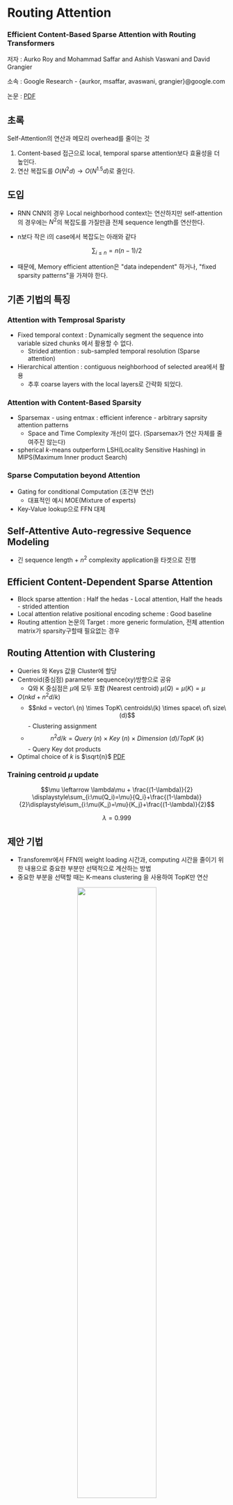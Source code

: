 # Routing Attention
### Efficient Content-Based Sparse Attention with Routing Transformers
저자 : Aurko Roy and Mohammad Saffar and Ashish Vaswani and David Grangier

소속 : Google Research - {aurkor, msaffar, avaswani, grangier}@google.com

논문 : [PDF](https://arxiv.org/pdf/2003.05997)

## 초록
Self-Attention의 연산과 메모리 overhead를 줄이는 것
1. Content-based 접근으로 local, temporal sparse attention보다 효율성을 더 높인다.
2. 연산 복잡도를 $O(N^{2}d) \rightarrow O(N^{1.5}d)$로 줄인다.

## 도입
* RNN CNN의 경우 Local neighborhood context는 연산하지만 self-attention의 경우에는 $N^2$의 복잡도를 가질만큼 전체 sequence length를 연산한다.
  
* n보다 작은 i의 case에서 복잡도는 아래와 같다

$$ \displaystyle\sum_{i\leq n} = n(n-1)/2 $$


* 때문에, Memory efficient attention은 "data independent" 하거나, "fixed sparsity patterns"을 가져야 한다.

## 기존 기법의 특징
### Attention with Temprosal Sparisty
* Fixed temporal context : Dynamically segment the sequence into variable sized chunks 에서 활용할 수 없다.
  - Strided attention : sub-sampled temporal resolution (Sparse attention)
* Hierarchical attention : contiguous neighborhood of selected area에서 활용
  - 추후 coarse layers with the local layers로 간략화 되었다.

### Attention with Content-Based Sparsity
* Sparsemax - using entmax : efficient inference - arbitrary saprsity attention patterns
  - Space and Time Complexity 개선이 없다. (Sparsemax가 연산 자체를 줄여주진 않는다)
* spherical $k$-means outperform LSH(Locality Sensitive Hashing) in MIPS(Maximum Inner product Search)

### Sparse Computation beyond Attention
* Gating for conditional Computation (조건부 연산)
  - 대표적인 예시 MOE(Mixture of experts)
* Key-Value lookup으로 FFN 대체

## Self-Attentive Auto-regressive Sequence Modeling
* 긴 sequence length + $n^2$ complexity application을 타겟으로 진행

## Efficient Content-Dependent Sparse Attention
* Block sparse attention : Half the hedas - Local attention, Half the heads - strided attention
* Local attention relative positional encoding scheme : Good baseline 
* Routing attention 논문의 Target : more generic formulation, 전체 attention matrix가 sparsity구할때 필요없는 경우


## Routing Attention with Clustering
* Queries 와 Keys 값을 Cluster에 할당
* Centroid(중심점) parameter sequence(xy)방향으로 공유
  - Q와 K 중심점은 $\mu$에 모두 포함 (Nearest centroid) $\mu(Q) = \mu(K) = \mu$
* $O(nkd+n^2d/k)$
  - $$nkd = vector\ (n) \times TopK\ centroids\(k) \times space\ of\ size\ (d)$$ - Clustering assignment
  - $$n^2d/k = Query\ (n)\ \times \ Key\ (n)\ \times \ Dimension\ (d) / TopK\ (k)$$ - Query Key dot products 
* Optimal choice of $k$ is $\sqrt{n}$ [PDF](https://arxiv.org/pdf/1904.10509)

### Training centroid $\mu$ update
$$\mu \leftarrow \lambda\mu + \frac{(1-\lambda)}{2} \displaystyle\sum_{i:\mu(Q_i)=\mu}{Q_i}+\frac{(1-\lambda)}{2}\displaystyle\sum_{i:\mu(K_j)=\mu}{K_j}+\frac{(1-\lambda)}{2}$$

$$\lambda = 0.999$$

## 제안 기법
* Transforemr에서 FFN의 weight loading 시간과, computing 시간을 줄이기 위한 내용으로 중요한 부분만 선택적으로 계산하는 방법
* 중요한 부분을 선택할 때는 K-means clustering 을 사용하여 TopK만 연산
<p align="center">
<img src = "https://github.com/user-attachments/assets/205093f1-1bcf-406c-9168-4bb984adbd9f" width="60%" height="60%">
</p> 
<p align="center">
<img src = "https://github.com/user-attachments/assets/f2853b12-2604-4e54-9404-8c612644cd42" width="40%" height="40%">
</p>


## 실험
* Bits/dim이 가장 낮은 것은 Routing Transformer Heads 4, Layers 4, Attention window 1024
* Steps/sec가 가장 많은 것은 Routing Heads 2, Layers 2, Attention window 512

<p align="center">
<img src = "https://github.com/user-attachments/assets/49d86288-f6f5-4bfa-888f-6cc0f704bbd6" width="50%" height="50%">
</p>

* 비교군 대비, Perplexity와 Bits/dim 모두 낮은 수준 (좋은 기법)

<p align="center">
<img src = "https://github.com/user-attachments/assets/95ce8dbd-5bce-4d87-a18a-306ed2c0b08f" width="45%" height="50%">
<img src = "https://github.com/user-attachments/assets/3320cac0-856b-493f-ab9a-b8907ebde081" width="45%" height="50%">
</p>


---

## 부록 - 추가로 공부한 내용
### Sparsemax & Entmax
#### Sparsemax
Sparse.Softmax를 의미하여 0이 아닌, i,j만 softmax처리하고 나머지는 0으로 처리되는 것을 의미

$$ Softmax{(x_{i})} = \frac{ \exp{(x_{i})}}{\displaystyle\sum_i\exp{(x_i})} $$

>where $i,j$ run over sparse tensor indices and unspecified entries are ignores. 
>
>This is equivalent to defining unspecified entries as negative infinity so that 
$exp(x_k)=0$ when the entry with index $k$ has not specified.

#### Entmax
[PDF](https://arxiv.org/pdf/1905.05702)

<p align="center">
<img src = "https://github.com/user-attachments/assets/41c6f17e-b362-4736-99fc-400f7f272fab" width="40%" height="40%">
</p>


#### Batch Normalization
- Batch dimension (N or B) Normalization - Batch size 작은 LSTM/RNN에서 불리
- Multi Batch with 1 channel, 1 Width total Height or 1 Height total Width

#### Layer Normalization
- Sequence dimension (X-Y) normalization
-  1channel Total Width Height

$$μ^l = \frac{1}{H} \displaystyle\sum_{i=1}^{H}a_i^l$$
>$$a_i^l$$ $$l^{th}$$ layer의 $$i^{th}$$ hidden unit으로 들어가는 인풋 총합의 정규화 값

$$ \sigma^l = \sqrt{\frac{1}{H}{\displaystyle\sum_{i=1}^{H}(a_i^l - μ^l)^2}}$$

> Covariate Shift
> 
> 특정 layer output의 변화가 다음 layer로의 인풋 총합에 correlated 변화를 크게 일으킨다.
이러한 covariate shift 문제는, 각 layer에서의 인풋 총합의 mean과 variance를 고정시킴으로써 해결할 수 있다.

<p align="center">
<img src = "https://github.com/user-attachments/assets/40a8c561-97d4-446a-8eb0-017c3ac7c95f" width="40%" height="40%">
</p>

### K-mean clustering
#### 작동원리
1. 군집의 개수(K) 설정
2. 초기 중심점 설정
3. 데이터 군집에 할당(배정)
4. 중심점 재설정(갱신)
5. 데이터를 군집에 재할당(배정) - 4,5 반복


#### example
1. 군집 개수 설정 - 3
<P align="center"> <img src="https://github.com/user-attachments/assets/39c7f619-35b3-4690-bf12-a86c0cdea71f" width="40%" height="40%"></P>

2. 초기 중심점 설정
<P align="center"> <img src="https://github.com/user-attachments/assets/54e43cf1-b6ec-49dd-8644-797330987ae5" width="40%" height="40%"></P>

3. 데이터 군집에 할당(배정)
<P align="center"> 
<img src = "https://github.com/user-attachments/assets/854ab366-0224-475c-baee-11b3927e1522" width="40%" height="40%">
<img src = "https://github.com/user-attachments/assets/b1e0ea74-1448-406d-aafb-d73a728e1a72" width="40%" height="40%">
<img src = "https://github.com/user-attachments/assets/234ddfb8-1895-4537-9471-fc34a28b866b" width="40%" height="40%">
<img src = "https://github.com/user-attachments/assets/9c76c656-6384-4a14-b128-0a3bf417a3c5" width="40%" height="40%">
<img src = "https://github.com/user-attachments/assets/82a1fba3-acd6-43b5-9c03-8f28ebdb3096" width="40%" height="40%">
<img src = "https://github.com/user-attachments/assets/59a4db89-6233-4f50-a267-b890dcd24b1e" width="40%" height="40%">
</P>

4. 중심점 재설정(갱신)
<P align="center"> 
<img src = "https://github.com/user-attachments/assets/66d13162-9801-42ee-b84e-cbf834bf920c" width="40%" height="40%">
<img src = "https://github.com/user-attachments/assets/3a9b81cb-8745-421a-9f35-0bbddb952e77" width="40%" height="40%">
</P>

5. 데이터 군집에 재할당(배정)
<P align="center"> 
<img src = "https://github.com/user-attachments/assets/ee868ac2-b0a6-4206-9929-5d53192fff24" width="40%" height="40%">
</P>


#### K-mean Algorithm 초기 중심점 random select의 문제
1. 클러스터 중심(센트로이드)을 초기에 랜덤하게 위치시키기 때문에, 매번 결과가 달라질 수도 있다.
2. 한 번에 k개의 센트로이드를 랜덤하게 생성하기 때문에, 각 센트로이드 사이의 거리가 짧으면 분류가 제대로 이루어지지 않을 수 있다.

#### K-means++ Algorithm
1. 센트로이드를 한 번에 k개 모두 생성하는 것이 아니라, 데이터 포인터 중에서 무작위로 '1개'를 선택하여, 이 데이터를 첫 번째 센트로이드로 지정한다.
<P align="center"> <img src = "https://github.com/user-attachments/assets/d5363478-3d64-487e-9563-6015a4c69bea" width="40%" height="40%"> </P>
2. 나머지 데이터 포인터들과 센트로이드 사이의 거리를 계산한다.
<P align="center"> <img src = "https://github.com/user-attachments/assets/cd6aca41-de06-4700-af5f-cd36b8602ffc" width="40%" height="40%"> </P>
3. 그다음 생성할 센트로이드들의 위치는, 데이터 포인터들과 2번 과정에서 계산한 센트로이드 사이의 거리비례 확률에 따라 선정된다.
<P align="center"> <img src = "https://github.com/user-attachments/assets/8a50840b-2aab-4fc5-890d-eae450c710b5" width="40%" height="40%"> </P>
4. 위 과정을 k번 반복하여 총 k개의 센트로이드를 생성한다.
5. 센트로이드 사이의 거리를 최대한 멀리 위치시키는 방향으로 1개씩 총 k번 반복하여 k개의 클러스터를 만들어낸다는 뜻이다.


#### Locality-sensitive hasing
비슷한 자료를 같은 Buckets(바구니) 에 넣어서 찾는 알고리즘
* 서로 가까운 포인트들은 같은 비구니에, 먼 포인터 들은 다른 바구니에 남겨지는 확률적 알고리즘
<P align="center"> <img src = "https://github.com/user-attachments/assets/c33b9aad-189c-42c2-af72-ad6365d57b25" width="30%" height="30%"> </P>

1. Shingling
*  Shingle(조약돌) 로 만드는 단계
*  "Nadal" \rightarrow "Na", "ad", "da", "al" 로 만드는 단계 (2-shingles)

2. Jaccard Index(유사성)
* $$J(A,B) = \frac{|A \cap B|}{|A \cup B|}$$
* A:{Na, ad, da, al}
* B:{Na, ad, di, ia}
* Jaccard Index = $\frac{2}{6}$

3. hashing
* Input : $d$, Hash function : $H()$
* $d_1$, $d_2$ 유사성 높으면 $H(d_1)$ $H(d_2)$ 유사성도 높다

3-1. Min-hasing
* 1. 문서의 shingle 행렬의 행 인덱스를 랜덤으로 섞는다. 
<P align="center"> <img src = "https://github.com/user-attachments/assets/e17fd4cc-e6f3-4e6e-8521-218ca9649a43" width="30%" height="30%"> </P>
* 2. 왼쪽 갈색 Index 행렬의 1이 있는 곳을 보면 2번째와 4번째 열에 해당한다.
     그러므로, Signature 행렬에서 1이라는 행의 인덱스를 2번째와 4번째 열에 넣어 준다.
     그리고 2번째 행 인덱스에서의 행의 값을 보면, 1이 1번째와 3번째에서 등장한다.
     그러면 2라는 행의 인덱스를 해당 열에 넣어 준다.
     Signature matrix M이 다 차면 끝
<P align="center"> <img src = "https://github.com/user-attachments/assets/09bbaf25-5810-4365-8658-2078f3d3df24" width="30%" height="30%"> </P>
* 3. 3가지 랜덤 인덱스의 Signature 값
<P align="center"> <img src = "https://github.com/user-attachments/assets/cc4e3343-85c8-48ea-b939-293a9790aab7" width="30%" height="30%"> </P>
* 4. Signature 행렬의 Jaccard Index 유사성을 판별
<P align="center"> <img src = "https://github.com/user-attachments/assets/2d0f03fa-5c3d-4e3e-8456-7072b0927371" width="30%" height="30%"> </P>

4. Locality-sensitive hashing
* LSH의 일반적인 아이디어는 2개의 문서의 signature를 만들었을 때, 그것이 이 두 문서들이 쌍인지 아닌지를 판별할 수 있는 알고리즘을 찾는 것이다.
* Band partitioning을 하여서 해쉬 함수를 나누고 이를 bucket에 넣어 유사한것 끼리 비교한다.(bxr은 상수, b가 줄어들면 r이 늘고)
<P align="center"> <img src = "https://github.com/user-attachments/assets/dda943ec-a277-41b8-88a1-ac1f9087723b" width="30%" height="30%">
<img src = "https://github.com/user-attachments/assets/0f6ea840-a717-4e60-a1b0-0271b2dc1aab" width="30%" height="30%"> </P>


## 추가 공부 필요한 사항
1. Attention with Temporal Sparsity
   
2. Attention with Content-Based Sparsity

* Fixed bounded local context - 
* Decreasing the temporal resolution of context -

3. Sparse Computation beyond Attention
  * Gating techniques
  * Sparsely gated Mixture-of-experts
  * Key-value lookups to replace the feed forward network in the Transformer

4. Self-Attentive Auto-regressive Sequence Modeling


## 추가 공부 필요한 논문

